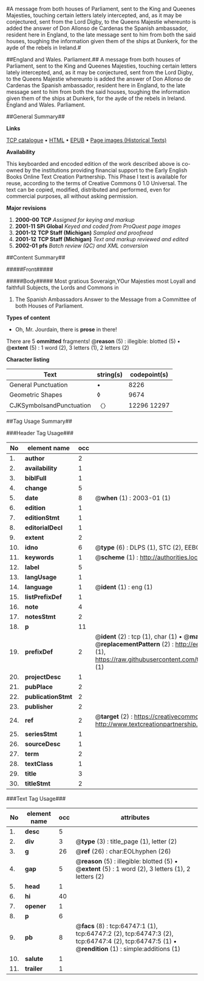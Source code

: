 #A message from both houses of Parliament, sent to the King and Queenes Majesties, touching certain letters lately intercepted, and, as it may be conjectured, sent from the Lord Digby, to the Queens Majestie whereunto is added the answer of Don Allonso de Cardenas the Spanish ambassador, resident here in England, to the late message sent to him from both the said houses, toughing the information given them of the ships at Dunkerk, for the ayde of the rebels in Ireland.#

##England and Wales. Parliament.##
A message from both houses of Parliament, sent to the King and Queenes Majesties, touching certain letters lately intercepted, and, as it may be conjectured, sent from the Lord Digby, to the Queens Majestie whereunto is added the answer of Don Allonso de Cardenas the Spanish ambassador, resident here in England, to the late message sent to him from both the said houses, toughing the information given them of the ships at Dunkerk, for the ayde of the rebels in Ireland.
England and Wales. Parliament.

##General Summary##

**Links**

[TCP catalogue](http://www.ota.ox.ac.uk/tcp/)  • 
[HTML](http://tei.it.ox.ac.uk/tcp/Texts-HTML/free/A37/A37837.html)  • 
[EPUB](http://tei.it.ox.ac.uk/tcp/Texts-EPUB/free/A37/A37837.epub) • 
[Page images (Historical Texts)](https://data.historicaltexts.jisc.ac.uk/view?pubId=eebo-12630726e&pageId=eebo-12630726e-64747-1)

**Availability**

This keyboarded and encoded edition of the
	       work described above is co-owned by the institutions
	       providing financial support to the Early English Books
	       Online Text Creation Partnership. This Phase I text is
	       available for reuse, according to the terms of Creative
	       Commons 0 1.0 Universal. The text can be copied,
	       modified, distributed and performed, even for
	       commercial purposes, all without asking permission.

**Major revisions**

1. __2000-00__ __TCP__ *Assigned for keying and markup*
1. __2001-11__ __SPi Global__ *Keyed and coded from ProQuest page images*
1. __2001-12__ __TCP Staff (Michigan)__ *Sampled and proofread*
1. __2001-12__ __TCP Staff (Michigan)__ *Text and markup reviewed and edited*
1. __2002-01__ __pfs__ *Batch review (QC) and XML conversion*

##Content Summary##

#####Front#####

#####Body#####
Most gratious Soveraign,YOur Majesties most Loyall and faithfull Subjects, the Lords and Commons in 
1. The Spanish Ambassadors Answer to the Message from a Committee of both Houses of Parliament.

**Types of content**

  * Oh, Mr. Jourdain, there is **prose** in there!

There are 5 **ommitted** fragments! 
 @__reason__ (5) : illegible: blotted (5)  •  @__extent__ (5) : 1 word (2), 3 letters (1), 2 letters (2)

**Character listing**


|Text|string(s)|codepoint(s)|
|---|---|---|
|General Punctuation|•|8226|
|Geometric Shapes|◊|9674|
|CJKSymbolsandPunctuation|〈〉|12296 12297|

##Tag Usage Summary##

###Header Tag Usage###

|No|element name|occ|attributes|
|---|---|---|---|
|1.|__author__|2||
|2.|__availability__|1||
|3.|__biblFull__|1||
|4.|__change__|5||
|5.|__date__|8| @__when__ (1) : 2003-01 (1)|
|6.|__edition__|1||
|7.|__editionStmt__|1||
|8.|__editorialDecl__|1||
|9.|__extent__|2||
|10.|__idno__|6| @__type__ (6) : DLPS (1), STC (2), EEBO-CITATION (1), OCLC (1), VID (1)|
|11.|__keywords__|1| @__scheme__ (1) : http://authorities.loc.gov/ (1)|
|12.|__label__|5||
|13.|__langUsage__|1||
|14.|__language__|1| @__ident__ (1) : eng (1)|
|15.|__listPrefixDef__|1||
|16.|__note__|4||
|17.|__notesStmt__|2||
|18.|__p__|11||
|19.|__prefixDef__|2| @__ident__ (2) : tcp (1), char (1)  •  @__matchPattern__ (2) : ([0-9\-]+):([0-9IVX]+) (1), (.+) (1)  •  @__replacementPattern__ (2) : http://eebo.chadwyck.com/downloadtiff?vid=$1&page=$2 (1), https://raw.githubusercontent.com/textcreationpartnership/Texts/master/tcpchars.xml#$1 (1)|
|20.|__projectDesc__|1||
|21.|__pubPlace__|2||
|22.|__publicationStmt__|2||
|23.|__publisher__|2||
|24.|__ref__|2| @__target__ (2) : https://creativecommons.org/publicdomain/zero/1.0/ (1), http://www.textcreationpartnership.org/docs/. (1)|
|25.|__seriesStmt__|1||
|26.|__sourceDesc__|1||
|27.|__term__|2||
|28.|__textClass__|1||
|29.|__title__|3||
|30.|__titleStmt__|2||


###Text Tag Usage###

|No|element name|occ|attributes|
|---|---|---|---|
|1.|__desc__|5||
|2.|__div__|3| @__type__ (3) : title_page (1), letter (2)|
|3.|__g__|26| @__ref__ (26) : char:EOLhyphen (26)|
|4.|__gap__|5| @__reason__ (5) : illegible: blotted (5)  •  @__extent__ (5) : 1 word (2), 3 letters (1), 2 letters (2)|
|5.|__head__|1||
|6.|__hi__|40||
|7.|__opener__|1||
|8.|__p__|6||
|9.|__pb__|8| @__facs__ (8) : tcp:64747:1 (1), tcp:64747:2 (2), tcp:64747:3 (2), tcp:64747:4 (2), tcp:64747:5 (1)  •  @__rendition__ (1) : simple:additions (1)|
|10.|__salute__|1||
|11.|__trailer__|1||
